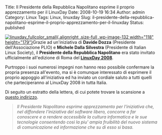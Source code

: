 Title: Il Presidente della Repubblica Napolitano esprime il proprio apprezzamento per il LinuxDay
Date: 2008-10-19 16:34
Author: admin
Category: Linux
Tags: Linux, linuxday
Slug: il-presidente-della-repubblica-napolitano-esprime-il-proprio-apprezzamento-per-il-linuxday
Status: published

[![](http://www.andreagrandi.it/wp-content/uploads/2008/10/linuxday_fullcolor_small.png "linuxday_fullcolor_small"){.alignright
.size-full .wp-image-132 width="118"
height="179"}](http://www.andreagrandi.it/wp-content/uploads/2008/10/linuxday_fullcolor_small.png)Grazie
ad un'iniziativa di **Davide Dozza** (Presidente dell'Associazione PLIO)
e **Michele Dalla Silvestra** (Presidente di Italian Linux Society), il
**Presidente della Repubblica Napolitano** era stato invitato
ufficialmente all'edizione di Roma del [**LinuxDay
2008**](http://www.linuxday.it).

Purtroppo i suoi numerosi impegni non hanno reso possibile confermare la
propria presenza all'evento, ma si è comunque interessato di esprimere
il proprio appoggio all'iniziativa ed ha inviato un cordiale saluto a
tutti quelli che parteciperanno al LinuxDay 2008 in tutta Italia.

Di seguito un estratto della lettera, di cui potete trovare la scansione
a [questo
indirizzo](http://www.andreagrandi.it/wp-content/uploads/2008/10/lettera_napolitano_noindirizzi.jpg).

> *Il Presidente Napolitano esprime apprezzamento per l'iniziativa che,
> nel diffondere l'iniziativa del software libero, concorre a far
> conoscere e a rendere accessibile la cultura informatica e le sue
> tecnologie consentendo così la piu' ampia fruibilità del nuovo sistema
> di comunicazione ed informazione che su di esso si basa.*
